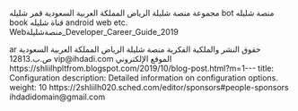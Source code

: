 مجموعة منصة شليلة الرياض المملكة العربية السعودية 
قمر شليله bot
منصة شليله book 
قناة شليله 
android web etc. 
Webمنصةشليلة_Developer_Career_Guide_2019
<br/>
<p>


</p>
ar
حقوق النشر والملكية الفكرية منصة شليلة 
الرياض المملكة العربية السعودية ص.ب.12813 vip@ihdadi.com 
الموقع الإلكتروني 
https://shliilhpltfrom.blogspot.com/2019/10/blog-post.html?m=1---
title: Configuration
description: Detailed information on configuration options.
weight: 10
https://2shliilh020.sched.com/editor/sponsors#people-sponsors
ihdadidomain@gmail.com 
